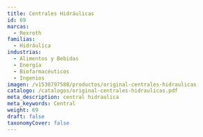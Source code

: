 ```yaml
---
title: Centrales Hidráulicas
id: 69
marcas:
  - Rexroth
familias:
  - Hidráulica
industrias:
  - Alimentos y Bebidas
  - Energía
  - Biofarmacéuticos
  - Ingenios
imagen: /v1530797588/productos/original-centrales-hidraulicas
catalogo: /catalogos/original-centrales-hidraulicas.pdf
meta_description: central hidraulica
meta_keywords: Central
weight: 69
draft: false
taxonomyCover: false
---
```



